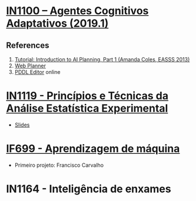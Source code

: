 # [IN1100 – Agentes Cognitivos Adaptativos (2019.1)](http://www.cin.ufpe.br/~in1100/2019-1/)

## References

1. [Tutorial: Introduction to AI Planning, Part 1 (Amanda Coles, EASSS 2013)](https://www.youtube.com/watch?v=EeQcCs9SnhU)
2. [Web Planner](https://web-planner.herokuapp.com/)
3. [PDDL Editor](http://editor.planning.domains) online

# [IN1119 - Princípios e Técnicas da Análise Estatística Experimental](https://sites.google.com/a/cin.ufpe.br/in1119/)

* [Slides](https://docs.google.com/presentation/d/17VmFyzJhD0on1myNflopEn2ciMF7ycxtxM1hCFTQyvo/edit?usp=sharing)

# [IF699 - Aprendizagem de máquina](https://www.cin.ufpe.br/~fatc/AM/)

* Primeiro projeto: Francisco Carvalho

# IN1164 - Inteligência de enxames

